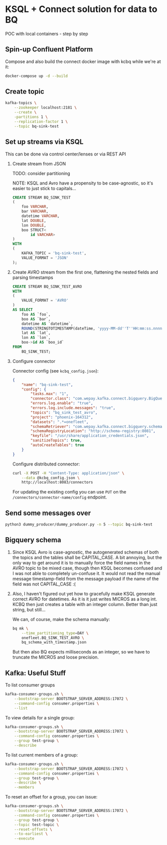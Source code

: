 # KSQL + Connect solution for data to BQ

POC with local containers - step by step

## Spin-up Confluent Platform

Compose and also build the connect docker image with kcbq while we're at it:

```bash
docker-compose up -d --build
```

## Create topic

```bash
kafka-topics \
    --zookeeper localhost:2181 \
    --create \
    -partitions 1 \
    --replication-factor 1 \
    --topic bq-sink-test
```

## Set up streams via KSQL

This can be done via control center/lenses or via REST API

1. Create stream from JSON

    TODO: consider partitioning

    NOTE: KSQL and Avro have a propensity to be case-agnostic,
    so it's easier to just stick to capitals...

    ```sql
    CREATE STREAM BQ_SINK_TEST
    (
        foo VARCHAR,
        bar VARCHAR,
        datetime VARCHAR,
        lat DOUBLE,
        lon DOUBLE,
        boo STRUCT<
            id VARCHAR>
    )
    WITH
    (
        KAFKA_TOPIC = 'bq-sink-test',
        VALUE_FORMAT = 'JSON'
    );
    ```

2. Create AVRO stream from the first one, flattening the nested fields and parsing timestamps

    ```sql
    CREATE STREAM BQ_SINK_TEST_AVRO
    WITH
    (
        VALUE_FORMAT = 'AVRO'
    )
    AS SELECT
        foo AS `foo`,
        boo AS `bar`,
        datetime AS `datetime`,
        ROUND(STRINGTOTIMESTAMP(dateTime, 'yyyy-MM-dd''T''HH:mm:ss.nnnnnn') * 0.001) AS `datetime_utc`,
        lat AS `lat`,
        lon AS `lon`,
        boo->id AS `boo_id`
    FROM
        BQ_SINK_TEST;
    ```

3. Configure connector

    Connector config (see `kcbq_config.json`):

    ```json
    {
        "name": "bq-sink-test",
        "config": {
            "tasks.max": "1",
            "connector.class": "com.wepay.kafka.connect.bigquery.BigQuerySinkConnector",
            "errors.log.enable": "true",
            "errors.log.include.messages": "true",
            "topics": "bq_sink_test_avro",
            "project": "phoenix-164312",
            "datasets": ".*=onefleet",
            "schemaRetriever": "com.wepay.kafka.connect.bigquery.schemaregistry.schemaretriever.SchemaRegistrySchemaRetriever",
            "schemaRegistryLocation": "http://schema-registry:8081",
            "keyfile": "/usr/share/application_credentials.json",
            "sanitizeTopics": true,
            "autoCreateTables": true
        }
    }
    ```

    Configure distributed connector:

    ```bash
    curl -X POST -H "Content-Type: application/json" \
        --data @kcbq_config.json \
        http://localhost:8083/connectors
    ```

    For updating the existing config you can use `PUT` on the `/connectors/connector-name/config` endpoint.

## Send some messages over

```bash
python3 dummy_producer/dummy_producer.py -n 5 --topic bq-sink-test
```

## Bigquery schema

1. Since KSQL Avro is case-agnostic, the autogenerated schemas
of both the topics and the tables shall be CAPITAL_CASE.
A bit annoying, but the only way to get around it is
to manually force the field names in the AVRO topic
to be mixed case, though then KSQL becomes confused
and I was not able to completely un-confuse it.
It would not read the manual message timestamp-field
from the message payload if the name of the field was not CAPITAL_CASE :(

2. Also, I haven't figured out yet how to gracefully make
KSQL generate correct AVRO for datetimes.
As it is it just writes MICROS as a long int.
KCBQ then just creates a table with an integer column. Better than just string, but still...

    We can, of course, make the schema manually:

    ```bash
    bq mk \
        --time_partitioning_type=DAY \
        onefleet.BQ_SINK_TEST_AVRO \
        bq_schema_with_timestamp.json
    ```

    But then also BQ expects milliseconds as an integer,
so we have to truncate the MICROS and loose precision.

## Kafka: Useful Stuff

To list consumer groups

```bash
kafka-consumer-groups.sh \
    --bootstrap-server BOOTSTRAP_SERVER_ADDRESS:17072 \
    --command-config consumer.properties \
    --list
```

To view details for a single group:

```bash
kafka-consumer-groups.sh \
    --bootstrap-server BOOTSTRAP_SERVER_ADDRESS:17072 \
    --command-config consumer.properties \
    --group test-group \
    --describe
```

To list current members of a group:

```bash
kafka-consumer-groups.sh \
    --bootstrap-server BOOTSTRAP_SERVER_ADDRESS:17072 \
    --command-config consumer.properties \
    --group test-group \
    --describe \
    --members
```

To reset an offset for a group, you can issue:

```bash
kafka-consumer-groups.sh \
    --bootstrap-server BOOTSTRAP_SERVER_ADDRESS:17072 \
    --command-config consumer.properties \
    --group test-group \
    --topic test-topic \
    --reset-offsets \
    --to-earliest \
    --execute
```
